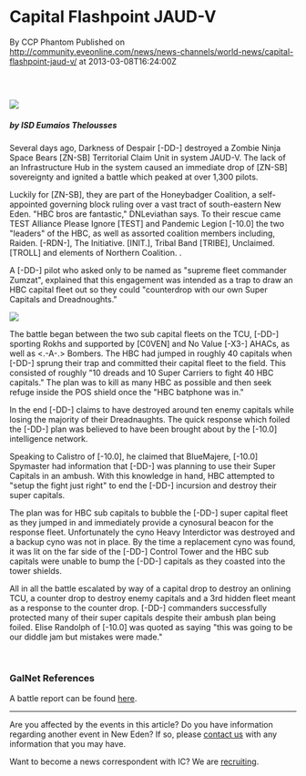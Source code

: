 # Capital Flashpoint JAUD-V
By CCP Phantom
Published on http://community.eveonline.com/news/news-channels/world-news/capital-flashpoint-jaud-v/ at 2013-03-08T16:24:00Z

### &nbsp;

 ![](http://www.eve-ic.net/media/assets/icarticlebanner.png)

##### by ISD Eumaios Thelousses

Several days ago, Darkness of Despair [-DD-] destroyed a Zombie Ninja Space Bears [ZN-SB] Territorial Claim Unit in system JAUD-V. The lack of an Infrastructure Hub in the system caused an immediate drop of [ZN-SB] sovereignty and ignited a battle which peaked at over 1,300 pilots.

<!--more-->

Luckily for [ZN-SB], they are part of the Honeybadger Coalition, a self-appointed governing block ruling over a vast tract of south-eastern New Eden. "HBC bros are fantastic," DNLeviathan says. To their rescue came TEST Alliance Please Ignore [TEST] and Pandemic Legion [-10.0] the two "leaders" of the HBC, as well as assorted coalition members including, Raiden. [-RDN-], The Initiative. [INIT.], Tribal Band [TRIBE], Unclaimed. [TROLL] and elements of Northern Coalition. .

A [-DD-] pilot who asked only to be named as "supreme fleet commander Zumzat", explained that this engagement was intended as a trap to draw an HBC capital fleet out so they could "counterdrop with our own Super Capitals and Dreadnoughts."

[![](http://web.ccpgamescdn.com/newssystem/media/64252/1/article753_img1.jpg)](http://www.eve-ic.net/media/articles/753/article753.png)

The battle began between the two sub capital fleets on the TCU, [-DD-] sporting Rokhs and supported by [C0VEN] and No Value [-X3-] AHACs, as well as \<.-A-.\> Bombers. The HBC had jumped in roughly 40 capitals when [-DD-] sprung their trap and committed their capital fleet to the field. This consisted of roughly "10 dreads and 10 Super Carriers to fight 40 HBC capitals." The plan was to kill as many HBC as possible and then seek refuge inside the POS shield once the "HBC batphone was in."

In the end [-DD-] claims to have destroyed around ten enemy capitals while losing the majority of their Dreadnaughts. The quick response which foiled the [-DD-] plan was believed to have been brought about by the [-10.0] intelligence network.

Speaking to Calistro of [-10.0], he claimed that BlueMajere, [-10.0] Spymaster had information that [-DD-] was planning to use their Super Capitals in an ambush. With this knowledge in hand, HBC attempted to "setup the fight just right" to end the [-DD-] incursion and destroy their super capitals.

The plan was for HBC sub capitals to bubble the [-DD-] super capital fleet as they jumped in and immediately provide a cynosural beacon for the response fleet. Unfortunately the cyno Heavy Interdictor was destroyed and a backup cyno was not in place. By the time a replacement cyno was found, it was lit on the far side of the [-DD-] Control Tower and the HBC sub capitals were unable to bump the [-DD-] capitals as they coasted into the tower shields.

All in all the battle escalated by way of a capital drop to destroy an onlining TCU, a counter drop to destroy enemy capitals and a 3rd hidden fleet meant as a response to the counter drop. [-DD-] commanders successfully protected many of their super capitals despite their ambush plan being foiled. Elise Randolph of [-10.0] was quoted as saying "this was going to be our diddle jam but mistakes were made."

&nbsp;

### GalNet References

A battle report can be found [here](http://eve-kill.net/?a=kill_related&kll_id=16619262).

* * *

Are you affected by the events in this article? Do you have information regarding another event in New Eden? If so, please [contact us](http://www.eveonline.com/news.asp?a=submitrp) with any information that you may have.

Want to become a news correspondent with IC? We are [recruiting](http://www.eveonline.com/isd.asp).


